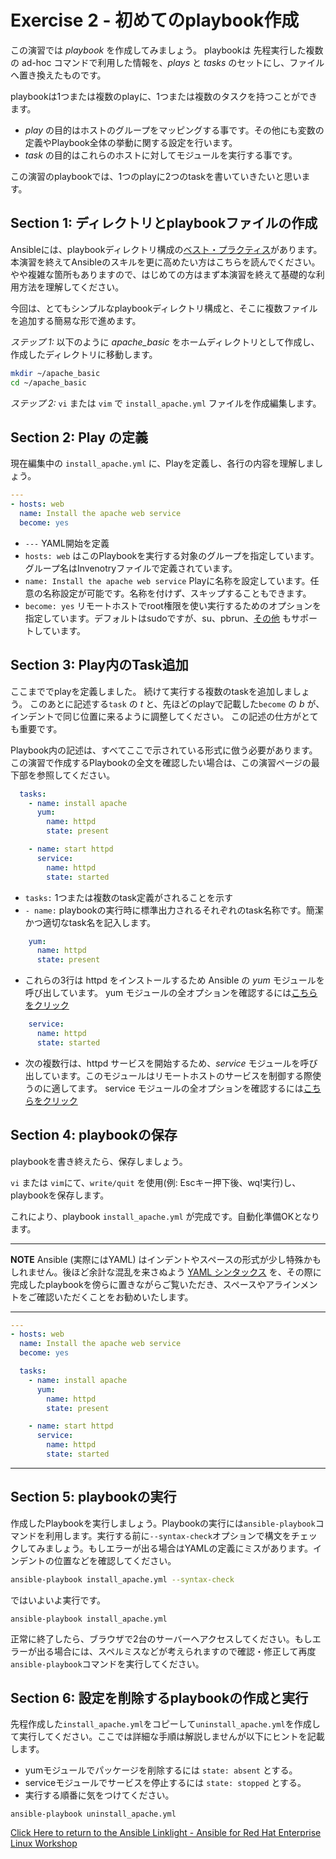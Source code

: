 # Exercise 2 - 初めてのplaybook作成


この演習では *playbook* を作成してみましょう。
playbookは 先程実行した複数の ad-hoc コマンドで利用した情報を、*plays* と *tasks* のセットにし、ファイルへ置き換えたものです。

playbookは1つまたは複数のplayに、1つまたは複数のタスクを持つことができます。

 - *play* の目的はホストのグループをマッピングする事です。その他にも変数の定義やPlaybook全体の挙動に関する設定を行います。
 - *task* の目的はこれらのホストに対してモジュールを実行する事です。

この演習のplaybookでは、1つのplayに2つのtaskを書いていきたいと思います。


## Section 1: ディレクトリとplaybookファイルの作成

Ansibleには、playbookディレクトリ構成の[ベスト・プラクティス](http://docs.ansible.com/ansible/playbooks_best_practices.html)があります。本演習を終えてAnsibleのスキルを更に高めたい方はこちらを読んでください。やや複雑な箇所もありますので、はじめての方はまず本演習を終えて基礎的な利用方法を理解してください。

今回は、とてもシンプルなplaybookディレクトリ構成と、そこに複数ファイルを追加する簡易な形で進めます。


*ステップ 1:* 以下のように *apache_basic* をホームディレクトリとして作成し、作成したディレクトリに移動します。

```bash
mkdir ~/apache_basic
cd ~/apache_basic
```

*ステップ 2:* `vi` または `vim` で `install_apache.yml` ファイルを作成編集します。


## Section 2: Play の定義

現在編集中の  `install_apache.yml` に、Playを定義し、各行の内容を理解しましょう。


```yml
---
- hosts: web
  name: Install the apache web service
  become: yes
```

- `---` YAML開始を定義
- `hosts: web` はこのPlaybookを実行する対象のグループを指定しています。グループ名はInvenotryファイルで定義されています。
- `name: Install the apache web service` Playに名称を設定しています。任意の名称設定が可能です。名称を付けず、スキップすることもできます。
- `become: yes` リモートホストでroot権限を使い実行するためのオプションを指定しています。デフォルトはsudoですが、su、pbrun、[その他](http://docs.ansible.com/ansible/become.html) もサポートしています。


## Section 3: Play内のTask追加

ここまででplayを定義しました。
続けて実行する複数のtaskを追加しましょう。
このあとに記述する`task` の *t* と、先ほどのplayで記載した`become` の *b* が、インデントで同じ位置に来るように調整してください。
この記述の仕方がとても重要です。

Playbook内の記述は、すべてここで示されている形式に倣う必要があります。
この演習で作成するPlaybookの全文を確認したい場合は、この演習ページの最下部を参照してください。


```yml
  tasks:
    - name: install apache
      yum:
        name: httpd
        state: present

    - name: start httpd
      service:
        name: httpd
        state: started
```

- `tasks:` 1つまたは複数のtask定義がされることを示す
- `- name:` playbookの実行時に標準出力されるそれぞれのtask名称です。簡潔かつ適切なtask名を記入します。


```yml
    yum:
      name: httpd
      state: present
```


- これらの3行は httpd をインストールするため Ansible の *yum* モジュールを呼び出しています。
yum モジュールの全オプションを確認するには[こちらをクリック](http://docs.ansible.com/ansible/yum_module.html)


```yml
    service:
      name: httpd
      state: started
```

- 次の複数行は、httpd サービスを開始するため、*service*  モジュールを呼び出しています。このモジュールはリモートホストのサービスを制御する際使うのに適してます。
service モジュールの全オプションを確認するには[こちらをクリック](http://docs.ansible.com/ansible/service_module.html)


## Section 4: playbookの保存

playbookを書き終えたら、保存しましょう。

`vi` または `vim`にて、`write/quit` を使用(例: Escキー押下後、wq!実行)し、playbookを保存します。

これにより、playbook `install_apache.yml` が完成です。自動化準備OKとなります。

---
**NOTE**
Ansible (実際にはYAML) はインデントやスペースの形式が少し特殊かもしれません。後ほど余計な混乱を来さぬよう [YAML シンタックス](http://docs.ansible.com/ansible/YAMLSyntax.html) を、その際に完成したplaybookを傍らに置きながらご覧いただき、スペースやアラインメントをご確認いただくことをお勧めいたします。


---

```yml
---
- hosts: web
  name: Install the apache web service
  become: yes

  tasks:
    - name: install apache
      yum:
        name: httpd
        state: present

    - name: start httpd
      service:
        name: httpd
        state: started
```
---


## Section 5: playbookの実行

作成したPlaybookを実行しましょう。Playbookの実行には`ansible-playbook`コマンドを利用します。実行する前に`--syntax-check`オプションで構文をチェックしてみましょう。もしエラーが出る場合はYAMLの定義にミスがあります。インデントの位置などを確認してください。

```bash
ansible-playbook install_apache.yml --syntax-check
```

ではいよいよ実行です。

```
ansible-playbook install_apache.yml
```

正常に終了したら、ブラウザで2台のサーバーへアクセスしてください。もしエラーが出る場合には、スペルミスなどが考えられますので確認・修正して再度`ansible-playbook`コマンドを実行してください。


## Section 6: 設定を削除するplaybookの作成と実行

先程作成した`install_apache.yml`をコピーして`uninstall_apache.yml`を作成して実行してください。ここでは詳細な手順は解説しませんが以下にヒントを記載します。

- yumモジュールでパッケージを削除するには `state: absent` とする。
- serviceモジュールでサービスを停止するには `state: stopped` とする。
- 実行する順番に気をつけてください。

```
ansible-playbook uninstall_apache.yml
```

[Click Here to return to the Ansible Linklight - Ansible for Red Hat Enterprise Linux Workshop](../README.ja.md)
